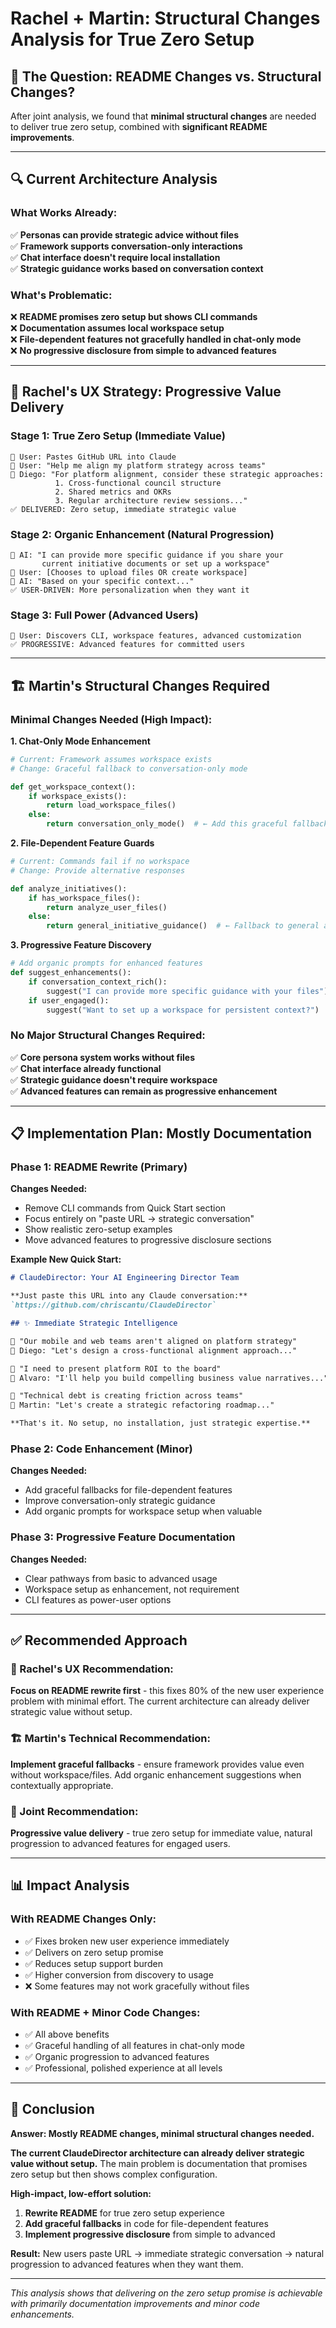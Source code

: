 # Rachel + Martin: Structural Changes Analysis for True Zero Setup

## 🎯 **The Question: README Changes vs. Structural Changes?**

After joint analysis, we found that **minimal structural changes** are needed to deliver true zero setup, combined with **significant README improvements**.

---

## 🔍 **Current Architecture Analysis**

### **What Works Already:**
✅ **Personas can provide strategic advice without files**  
✅ **Framework supports conversation-only interactions**  
✅ **Chat interface doesn't require local installation**  
✅ **Strategic guidance works based on conversation context**

### **What's Problematic:**
❌ **README promises zero setup but shows CLI commands**  
❌ **Documentation assumes local workspace setup**  
❌ **File-dependent features not gracefully handled in chat-only mode**  
❌ **No progressive disclosure from simple to advanced features**

---

## 🎨 **Rachel's UX Strategy: Progressive Value Delivery**

### **Stage 1: True Zero Setup (Immediate Value)**
```
👤 User: Pastes GitHub URL into Claude
💬 User: "Help me align my platform strategy across teams"
🤖 Diego: "For platform alignment, consider these strategic approaches:
          1. Cross-functional council structure
          2. Shared metrics and OKRs
          3. Regular architecture review sessions..."
✅ DELIVERED: Zero setup, immediate strategic value
```

### **Stage 2: Organic Enhancement (Natural Progression)**
```
🤖 AI: "I can provide more specific guidance if you share your 
       current initiative documents or set up a workspace"
👤 User: [Chooses to upload files OR create workspace]
🤖 AI: "Based on your specific context..."
✅ USER-DRIVEN: More personalization when they want it
```

### **Stage 3: Full Power (Advanced Users)**
```
👤 User: Discovers CLI, workspace features, advanced customization
✅ PROGRESSIVE: Advanced features for committed users
```

---

## 🏗️ **Martin's Structural Changes Required**

### **Minimal Changes Needed (High Impact):**

**1. Chat-Only Mode Enhancement**
```python
# Current: Framework assumes workspace exists
# Change: Graceful fallback to conversation-only mode

def get_workspace_context():
    if workspace_exists():
        return load_workspace_files()
    else:
        return conversation_only_mode()  # ← Add this graceful fallback
```

**2. File-Dependent Feature Guards**
```python
# Current: Commands fail if no workspace
# Change: Provide alternative responses

def analyze_initiatives():
    if has_workspace_files():
        return analyze_user_files()
    else:
        return general_initiative_guidance()  # ← Fallback to general advice
```

**3. Progressive Feature Discovery**
```python
# Add organic prompts for enhanced features
def suggest_enhancements():
    if conversation_context_rich():
        suggest("I can provide more specific guidance with your files")
    if user_engaged():
        suggest("Want to set up a workspace for persistent context?")
```

### **No Major Structural Changes Required:**
✅ **Core persona system works without files**  
✅ **Chat interface already functional**  
✅ **Strategic guidance doesn't require workspace**  
✅ **Advanced features can remain as progressive enhancement**

---

## 📋 **Implementation Plan: Mostly Documentation**

### **Phase 1: README Rewrite (Primary)**
**Changes Needed:**
- Remove CLI commands from Quick Start section
- Focus entirely on "paste URL → strategic conversation"
- Show realistic zero-setup examples
- Move advanced features to progressive disclosure sections

**Example New Quick Start:**
```markdown
# ClaudeDirector: Your AI Engineering Director Team

**Just paste this URL into any Claude conversation:**
`https://github.com/chriscantu/ClaudeDirector`

## ✨ Immediate Strategic Intelligence

👤 "Our mobile and web teams aren't aligned on platform strategy"
🤖 Diego: "Let's design a cross-functional alignment approach..."

👤 "I need to present platform ROI to the board"  
🤖 Alvaro: "I'll help you build compelling business value narratives..."

👤 "Technical debt is creating friction across teams"
🤖 Martin: "Let's create a strategic refactoring roadmap..."

**That's it. No setup, no installation, just strategic expertise.**
```

### **Phase 2: Code Enhancement (Minor)**
**Changes Needed:**
- Add graceful fallbacks for file-dependent features
- Improve conversation-only strategic guidance
- Add organic prompts for workspace setup when valuable

### **Phase 3: Progressive Feature Documentation**
**Changes Needed:**
- Clear pathways from basic to advanced usage
- Workspace setup as enhancement, not requirement
- CLI features as power-user options

---

## ✅ **Recommended Approach**

### **🎯 Rachel's UX Recommendation:**
**Focus on README rewrite first** - this fixes 80% of the new user experience problem with minimal effort. The current architecture can already deliver strategic value without setup.

### **🏗️ Martin's Technical Recommendation:**
**Implement graceful fallbacks** - ensure framework provides value even without workspace/files. Add organic enhancement suggestions when contextually appropriate.

### **🤝 Joint Recommendation:**
**Progressive value delivery** - true zero setup for immediate value, natural progression to advanced features for engaged users.

---

## 📊 **Impact Analysis**

### **With README Changes Only:**
- ✅ Fixes broken new user experience immediately
- ✅ Delivers on zero setup promise  
- ✅ Reduces setup support burden
- ✅ Higher conversion from discovery to usage
- ❌ Some features may not work gracefully without files

### **With README + Minor Code Changes:**
- ✅ All above benefits
- ✅ Graceful handling of all features in chat-only mode
- ✅ Organic progression to advanced features
- ✅ Professional, polished experience at all levels

---

## 🎉 **Conclusion**

**Answer: Mostly README changes, minimal structural changes needed.**

**The current ClaudeDirector architecture can already deliver strategic value without setup.** The main problem is documentation that promises zero setup but then shows complex configuration.

**High-impact, low-effort solution:**
1. **Rewrite README** for true zero setup experience
2. **Add graceful fallbacks** in code for file-dependent features  
3. **Implement progressive disclosure** from simple to advanced

**Result:** New users paste URL → immediate strategic conversation → natural progression to advanced features when they want them.

---

*This analysis shows that delivering on the zero setup promise is achievable with primarily documentation improvements and minor code enhancements.*
